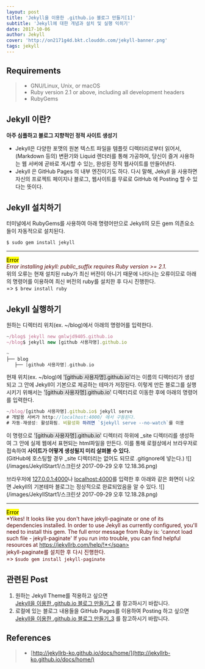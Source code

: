 ```yaml
---
layout: post
title: 'Jekyll을 이용한 .github.io 블로그 만들기[1]'
subtitle: 'Jekyll에 대한 개념과 설치 및 실행 익히기'
date: 2017-10-06
author: Jekyll
cover: 'http://on2171g4d.bkt.clouddn.com/jekyll-banner.png'
tags: jekyll
---
```



## Requirements
> - GNU/Linux, Unix, or macOS
> - Ruby version 2.1 or above, including all development headers
> - RubyGems



## Jekyll 이란?
**아주 심플하고 블로그 지향적인 정적 사이트 생성기**  
- Jekyll은 다양한 포맷의 원본 텍스트 파일을 템플릿 디렉터리로부터 읽어서, (Markdown 등의) 변환기와 Liquid 렌더러를 통해 가공하여, 당신이 즐겨 사용하는 웹 서버에 곧바로 게시할 수 있는, 완성된 정적 웹사이트를 만들어낸다.  
- Jekyll 은 GitHub Pages 의 내부 엔진이기도 하다. 다시 말해, Jekyll 을 사용하면 자신의 프로젝트 페이지나 블로그, 웹사이트를 무료로 GitHub 에 Posting 할 수 있다는 뜻이다.  



## Jekyll 설치하기
터미널에서 RubyGems를 사용하여 아래 명령어만으로 Jekyll의 모든 gem 의존요소들이 자동적으로 설치된다.
~~~javascript
$ sudo gem install jekyll
~~~

---
<mark>Error</mark>  
<span style="color:#4d0000">*Error installing jekyll: public_suffix requires Ruby version >= 2.1.*</span>  
위의 오류는 현재 설치된 ruby가 최신 버전이 아니기 때문에 나타나는 오류이므로 아래의 명령어를 이용하여 최신 버전의 ruby를 설치한 후 다시 진행한다.  
=> `$ brew install ruby`




## Jekyll 실행하기
원하는 디렉터리 위치(ex. ~/blog)에서 아래의 명령어를 입력한다.
```javascript
~/blog$ jekyll new gmlwjd9405.github.io
~/blog$ jekyll new [github 사용자명].github.io
```
~~~c
~
├── blog
   ├── [github 사용자명].github.io
~~~
현재 위치(ex. ~/blog)에 <span style="background-color: #e1e1e1">'[github 사용자명].github.io'</span>라는 이름의 디렉터리가 생성되고 그 안에 Jekyll이 기본으로 제공하는 테마가 저장된다.
이렇게 만든 블로그를 실행시키기 위해서는 <span style="background-color: #e1e1e1">'[github 사용자명].github.io'</span> 디렉터리로 이동한 후에 아래의 명령어를 입력한다.
~~~javascript
~/blog/[github 사용자명].github.io$ jekyll serve
# 개발용 서버가 http://localhost:4000/ 에서 구동된다.
# 자동-재생성: 활성화됨. 비활성화 하려면 `$jekyll serve --no-watch`를 이용
~~~
이 명령으로 <span style="background-color: #e1e1e1">'[github 사용자명].github.io'</span> 디렉터리 하위에 \_site 디렉터리를 생성하여 그 안에 실제 웹에서 표현되는 html파일을 만든다. 이를 통해 로컬상에서 브라우저로 접속하여 **사이트가 어떻게 생성될지 미리 살펴볼 수 있다.**  
(GitHub에 호스팅할 경우 \_site 디렉터리는 없어도 되므로 .gitignore에 넣는다.)
![](/images/JekyllStart1/스크린샷 2017-09-29 오후 12.18.36.png)

브라우저에 [127.0.0.1:4000](http://127.0.0.1:4000/)나 [localhost:4000](http://localhost:4000/)를 입력한 후 아래와 같은 화면이 나오면 Jekyll의 기본테마 블로그는 정상적으로 완료되었음을 알 수 있다.
![](/images/JekyllStart1/스크린샷 2017-09-29 오후 12.18.28.png)

---
<mark>Error</mark>  
<span style="color:#4d0000">*Yikes! It looks like you don't have jekyll-paginate or one of its dependencies installed. In order to use Jekyll as currently configured, you'll need to install this gem. The full error message from Ruby is: 'cannot load such file - jekyll-paginate' If you run into trouble, you can find helpful resources at https://jekyllrb.com/help/!*</span>  
jekyll-paginate를 설치한 후 다시 진행한다.  
=> `$sudo gem install jekyll-paginate`




## 관련된 Post
1. 원하는 Jekyll Theme를 적용하고 싶으면  
    [Jekyll을 이용한 .github.io 블로그 만들기_2](https://gmlwjd9405.github.io/2017/10/06/Jekyll-github.io-blog-2.html) 를 참고하시기 바랍니다.
2. 로컬에 있는 블로그 내용들을 GitHub Pages를 이용하여 Posting 하고 싶으면  
    [Jekyll을 이용한 .github.io 블로그 만들기_3](https://gmlwjd9405.github.io/2017/10/06/Jekyll-github.io-blog-3.html) 를 참고하시기 바랍니다.


## References
> - [http://jekyllrb-ko.github.io/docs/home/](http://jekyllrb-ko.github.io/docs/home/)
